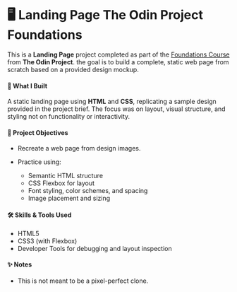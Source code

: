 # 🖥️ Landing Page  The Odin Project Foundations

This is a **Landing Page** project completed as part of the [Foundations Course](https://www.theodinproject.com/lessons/foundations-landing-page) from **The Odin Project**. the goal is to build a complete, static web page from scratch based on a provided design mockup.

#### 🚀 What I Built

A static landing page using **HTML** and **CSS**, replicating a sample design provided in the project brief. The focus was on layout, visual structure, and styling not on functionality or interactivity.

#### 🎯 Project Objectives

- Recreate a web page from design images.
- Practice using:

  - Semantic HTML structure
  - CSS Flexbox for layout
  - Font styling, color schemes, and spacing
  - Image placement and sizing


#### 🛠️ Skills & Tools Used

- HTML5
- CSS3 (with Flexbox)
- Developer Tools for debugging and layout inspection

#### ✨ Notes

- This is not meant to be a pixel-perfect clone.

